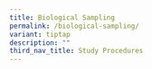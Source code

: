 ```yaml
---
title: Biological Sampling
permalink: /biological-sampling/
variant: tiptap
description: ""
third_nav_title: Study Procedures
---
```

